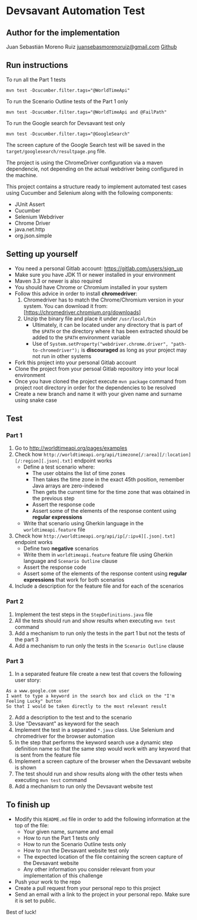 # Devsavant Automation Test

## Author for the implementation
Juan Sebastián Moreno Ruiz
juansebasmorenoruiz@gmail.com
[Github](https://github.com/SebMoreno)

## Run instructions

To run all the Part 1 tests
```
mvn test -Dcucumber.filter.tags="@WorldTimeApi"
```

To run the Scenario Outline tests of the Part 1 only
```
mvn test -Dcucumber.filter.tags="@WorldTimeApi and @FailPath"
```

To run the Google search for Devsavant test only
```
mvn test -Dcucumber.filter.tags="@GoogleSearch"
```

The screen capture of the Google Search test will be saved in the `target/googlesearch/resultpage.png` file.

The project is using the ChromeDriver configuration via a maven dependencie, not depending on the actual webdriver being configured in the machine.

This project contains a structure ready to implement automated test cases using Cucumber and Selenium along with the following components:

- JUnit Assert
- Cucumber
- Selenium Webdriver
- Chrome Driver
- java.net.http
- org.json.simple

## Setting up yourself

- You need a personal Gitlab account: https://gitlab.com/users/sign_up
- Make sure you have JDK 11 or newer installed in your environment
- Maven 3.3 or newer is also required
- You should have Chrome or Chromium installed in your system
- Follow this advice in order to install **chromedriver**:
    1. Chromedriver has to match the Chrome/Chromium version in your system. You can download it from: [https://chromedriver.chromium.org/downloads]
    2. Unzip the binary file and place it under `/usr/local/bin`
        - Ultimately, it can be located under any directory that is part of the `$PATH` or the directory where it has been extracted should be added to the `$PATH` environment variable
        - Use of `System.setProperty("webdriver.chrome.driver", "path-to-chromedriver");` is **discouraged** as long as your project may not run in other systems
- Fork this project into your personal Gitlab account
- Clone the project from your persoal Gitlab repository into your local environment
- Once you have cloned the project execute `mvn package` command from project root directory in order for the dependencies to be resolved
- Create a new branch and name it with your given name and surname using snake case

## Test

### Part 1

1. Go to http://worldtimeapi.org/pages/examples
2. Check how `http://worldtimeapi.org/api/timezone[/:area][/:location][/:region][.json|.txt]` endpoint works
    - Define a test scenario where:
        - The user obtains the list of time zones
        - Then takes the time zone in the exact 45th position, remember Java arrays are zero-indexed
        - Then gets the current time for the time zone that was obtained in the previous step
        - Assert the response code
        - Assert some of the elements of the response content using **regular expressions**
    - Write that scenario using Gherkin language in the `worldtimeapi.feature` file
3. Check how `http://worldtimeapi.org/api/ip[/:ipv4][.json|.txt]` endpoint works    
    - Define two **negative** scenarios
    - Write them in `worldtimeapi.feature` feature file using Gherkin language and `Scenario Outline` clause
    - Assert the response code
    - Assert some of the elements of the response content using **regular expressions** that work for both scenarios
4. Include a description for the feature file and for each of the scenarios

### Part 2

1. Implement the test steps in the `StepDefinitions.java` file
2. All the tests should run and show results when executing `mvn test` command
3. Add a mechanism to run only the tests in the part 1 but not the tests of the part 3
4. Add a mechanism to run only the tests in the `Scenario Outline` clause

### Part 3

1. In a separated feature file create a new test that covers the following user story:
```
As a www.google.com user
I want to type a keyword in the search box and click on the "I'm Feeling Lucky" button
So that I would be taken directly to the most relevant result
```
2. Add a description to the test and to the scenario
3. Use "Devsavant" as keyword for the seach
4. Implement the test in a separated `*.java` class.  Use Selenium and chromedriver for the browser automation
5. In the step that performs the keyword search use a dynamic step definition name so that the same step would work with any keyword that is sent from the feature file
6. Implement a screen capture of the browser when the Devsavant website is shown
7. The test should run and show results along with the other tests when executing `mvn test` command
8. Add a mechanism to run only the Devsavant website test

## To finish up

- Modify this `README.md` file in order to add the following information at the top of the file:
    - Your given name, surname and email
    - How to run the Part 1 tests only
    - How to run the Scenario Outline tests only
    - How to run the Devsavant website test only
    - The expected location of the file containing the screen capture of the Devsavant website
    - Any other information you consider relevant from your implementation of this challenge
- Push your work to the repo
- Create a pull request from your personal repo to this project
- Send an email with a link to the project in your personal repo. Make sure it is set to public.

Best of luck!
